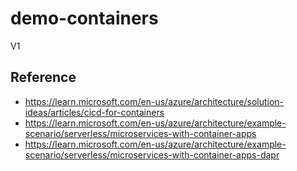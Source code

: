 # demo-containers

V1

## Reference 

- https://learn.microsoft.com/en-us/azure/architecture/solution-ideas/articles/cicd-for-containers
- https://learn.microsoft.com/en-us/azure/architecture/example-scenario/serverless/microservices-with-container-apps
- https://learn.microsoft.com/en-us/azure/architecture/example-scenario/serverless/microservices-with-container-apps-dapr
